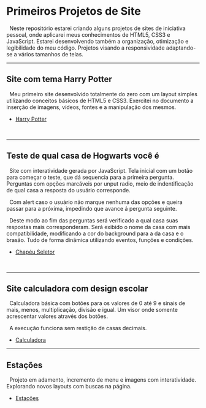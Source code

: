 # Primeiros Projetos de Site

&nbsp;
        Neste repositório estarei criando alguns projetos de sites de iniciativa pessoal, onde aplicarei meus conhecimentos de HTML5, CSS3 e JavaScript. 
        Estarei desenvolvendo também a organização, otimização e legibilidade do meu código. Projetos visando a responsividade adaptando-se a vários tamanhos de telas.
&nbsp;

---
## Site com tema Harry Potter

&nbsp;
        Meu primeiro site desenvolvido totalmente do zero com um layout simples utilizando conceitos básicos de HTML5 e CSS3. Exercitei  no documento a inserção de imagens, vídeos, fontes e a manipulação dos mesmos. 
&nbsp;

- [Harry Potter](https://susanalima55p.github.io/primeiros-projetos/harry-potter/)

&nbsp;

---
## Teste de qual casa de Hogwarts você é 

&nbsp;
        Site com interatividade gerada por JavaScript. Tela inicial com um botão para começar o teste, que dá sequencia para a primeira pergunta. Perguntas com opções marcáveis por unput radio, meio de indentificação de qual casa a resposta do usuário corresponde.
&nbsp;

&nbsp;
        Com alert caso o usuário não marque nenhuma das opções e queira passar para a próxima, impedindo que avance á pergunta seguinte.
&nbsp;

&nbsp;
        Deste modo ao fim das perguntas será verificado a qual casa suas respostas mais corresponderam. Será exibido o nome da casa com mais compatibilidade, modificando a cor do background para a da casa e o brasão. Tudo de forma dinâmica utilizando eventos, funções e condições.
&nbsp;

- [Chapéu Seletor](https://susanalima55p.github.io/primeiros-projetos/teste-casa/)

&nbsp;

---
## Site calculadora com design escolar

&nbsp;
        Calculadora básica com botões para os valores de 0 até 9 e sinais de mais, menos, multiplicação, divisão e igual. Um visor onde somente acrescentar valores através dos  botões.
&nbsp;

&nbsp;
        A execução funciona sem restição de casas decimais. 
&nbsp;

- [Calculadora](https://susanalima55p.github.io/primeiros-projetos/calculadora/)
&nbsp;
---

## Estações
&nbsp;
        Projeto em adamento, incremento de menu e imagens com interatividade. Explorando novos layouts com buscas na página.
 &nbsp;
- [Estações](https://susanalima55p.github.io/primeiros-projetos/estacao/)


